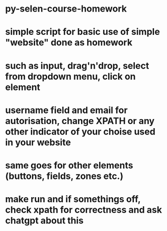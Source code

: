 # py-selen-course-homework
# simple script for basic use of simple "website" done as homework
# such as input, drag'n'drop, select from dropdown menu, click on element
# username field and email for autorisation, change XPATH or any other indicator of your choise used in your website
# same goes for other elements (buttons, fields, zones etc.)
# make run and if somethings off, check xpath for correctness and ask chatgpt about this
